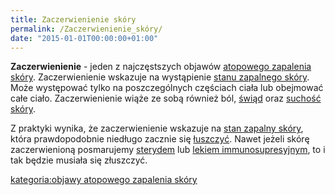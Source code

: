 ```yaml
---
title: Zaczerwienienie skóry
permalink: /Zaczerwienienie_skóry/
date: "2015-01-01T00:00:00+01:00"
---
```


**Zaczerwienienie** - jeden z najczęstszych objawów [atopowego zapalenia skóry](/atopedia/atopowe_zapalenie_skóry "wikilink"). Zaczerwienienie wskazuje na wystąpienie [stanu zapalnego skóry](/atopedia/stan_zapalny_skóry "wikilink"). Może występować tylko na poszczególnych częściach ciała lub obejmować całe ciało. Zaczerwienienie wiąże ze sobą również ból, [świąd](/atopedia/świąd "wikilink") oraz [suchość skóry](/atopedia/suchość_skóry "wikilink").

Z praktyki wynika, że zaczerwienienie wskazuje na [stan zapalny skóry](/atopedia/stan_zapalny_skóry "wikilink"), która prawdopodobnie niedługo zacznie się [łuszczyć](/atopedia/Łuszczenie "wikilink"). Nawet jeżeli skórę zaczerwienioną posmarujemy [sterydem](/atopedia/steryd "wikilink") lub [lekiem immunosupresyjnym](/atopedia/leki_immunosupresyjne "wikilink"), to i tak będzie musiała się złuszczyć.

[kategoria:objawy atopowego zapalenia skóry](/atopedia/kategoria:objawy_atopowego_zapalenia_skóry "wikilink")